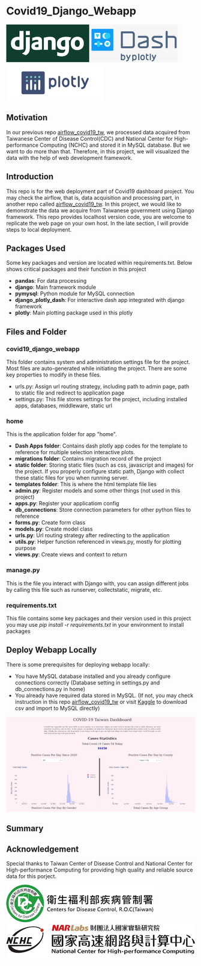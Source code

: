 # Covid19_Django_Webapp
<img src='home/static/images/django.png' height='100'> <img src='home/static/images/dash.png' height='100'> <img src='home/static/images/plotly.png' height='100'>
## Motivation
In our previous repo <a href='https://github.com/BurgerWu/airflow_covid19_tw'>airflow_covid19_tw</a>, we processed data acquired from Taiwanese Center of Disease Control(CDC) and National Center for High-performance Computing (NCHC) and stored it in MySQL database. But we want to do more than that. Therefore, in this project, we will visualized the data with the help of web development framework.

## Introduction
This repo is for the web deployment part of Covid19 dashboard project. You may check the airflow, that is, data acquisition and processing part, in another repo called <a href='https://github.com/BurgerWu/airflow_covid19_tw'>airflow_covid19_tw</a>. In this project, we would like to demonstrate the data we acquire from Taiwanese government using Django framework. This repo provides localhost version code, you are welcome to replicate the web page on your own host. In the late section, I will provide steps to local deployment.

## Packages Used
Some key packages and version are located within requirements.txt. Below shows critical packages and their function in this project
- **pandas**: For data processing
- **django**: Main framework module
- **pymysql**: Python module for MySQL connection
- **django_plotly_dash**: For interactive dash app integrated with django framework
- **plotly**: Main plotting package used in this plotly

## Files and Folder
### covid19_django_webapp
This folder contains system and administration settings file for the project. Most files are auto-generated while initiating the project. There are some key properties to modify in these files.
- urls.py: Assign url routing strategy, including path to admin page, path to static file and redirect to application page
- settings.py: This file stores settings for the project, including installed apps, databases, middleware, static url

### home
This is the application folder for app "home".
- **Dash Apps folder**: Contains dash plotly app codes for the template to reference for multiple selection interactive plots.
- **migrations folder**: Contains migration record of the project
- **static folder**: Storing static files (such as css, javascript and images) for the project. If you properly configure static path, Django with collect these static files for you when running server.
- **templates folder**: This is where the html template file lies
- **admin.py**: Register models and some other things (not used in this project)
- **apps.py**: Register your applicatiom config
- **db_connections**: Store connection parameters for other python files to reference
- **forms.py**: Create form class
- **models.py**: Create model class
- **urls.py**: Url routing strategy after redirecting to the application
- **utils.py**: Helper function referenced in views.py, mostly for plotting purpose
- **views.py**: Create views and context to return

### manage.py
This is the file you interact with Django with, you can assign different jobs by calling this file such as runserver, collectstatic, migrate, etc.

### requirements.txt
This file contains some key packages and their version used in this project you may use *pip install -r requirements.txt* in your environment to install packages

## Deploy Webapp Locally
There is some prerequisites for deploying webapp locally:
- You have MySQL database installed and you already configure connections correctly (Database setting in settings.py and db_connections.py in home)
- You already have required data stored in MySQL. (If not, you may check instruction in this repo <a href='https://github.com/BurgerWu/airflow_covid19_tw'>airflow_covid19_tw</a> or visit <a href='https://www.kaggle.com/burgerwu/taiwan-covid19-dataset'>Kaggle</a> to download csv and import to MySQL directly) 
<img src='home/static/images/homepage.png'>

## Summary

## Acknowledgement
Special thanks to Taiwan Center of Disease Control and National Center for High-performance Computing for providing high quality and reliable source data for this porject.

<img src='home/static/images/CDC.png' height='100'> <img src='home/static/images/NCHC.png' height='100'>
